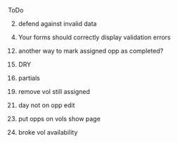 ToDo
<!-- 1) class level ActiveRecord scope methods, e.g., # Cart.most_valuable.by_customer(@customer) -->

2) defend against invalid data

<!-- 3) nested resource must provide a form that relates to the parent resource -->

4) Your forms should correctly display validation errors

<!-- 5) user will click on an organization and then want to see opportunities for that org at the same time -->

<!-- 6) when user views opportunity will want to be able to assign the opportunity to an available volunteer -->

<!-- 7) an available volunteer consists of same day free and no open opportunities -->

<!-- 8) need a way to adjust opportunity status -->

<!-- 9) opportunity status needs to be a drop down -->

<!-- 10) is volunteer pool specific to user? to org? or to whole app? -->

<!-- 11) if an opp is assigned its status must change from open -->

12) another way to mark assigned opp as completed?

<!-- 13) new volunteer isn't set up correctly -->

<!-- 14) form field not blank -->

15) DRY

16) partials

<!-- 17) create opp at org not defaulting to correct org -->

<!-- 18) edit opp vol label -->

19) remove vol still assigned

<!-- 20) availability of vol worded differently -->
21) day not on opp edit
<!-- 22) not all vols showing up??  -->
23) put opps on vols show page

24) broke vol availability
